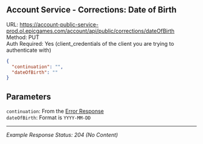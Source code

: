 ## Account Service - Corrections: Date of Birth

URL: https://account-public-service-prod.ol.epicgames.com/account/api/public/corrections/dateOfBirth \
Method: PUT \
Auth Required: Yes (client_credentials of the client you are trying to authenticate with)

```json
{
  "continuation": "",
  "dateOfBirth": ""
}
```

## Parameters

`continuation`: From the [Error Response](./README.md) <br/>
`dateOfBirth`: Format is `YYYY-MM-DD`

---

_Example Response Status: 204 (No Content)_
